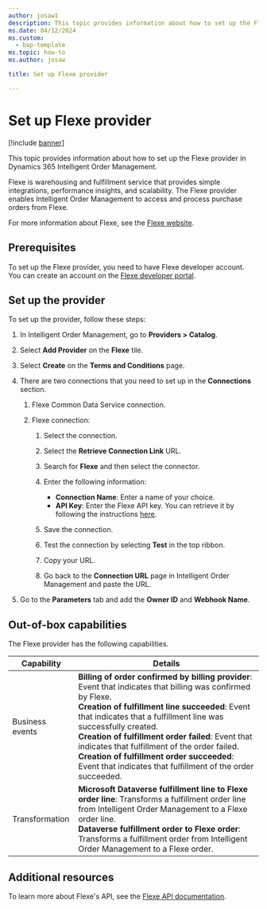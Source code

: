```yaml
---
author: josaw1
description: This topic provides information about how to set up the Flexe provider in Dynamics 365 Intelligent Order Management.
ms.date: 04/12/2024
ms.custom: 
  - bap-template
ms.topic: how-to
ms.author: josaw

title: Set up Flexe provider

---
```


# Set up Flexe provider

[!include [banner](includes/banner.md)]


This topic provides information about how to set up the Flexe provider in Dynamics 365 Intelligent Order Management.

Flexe is warehousing and fulfillment service that provides simple integrations, performance insights, and scalability. The Flexe provider enables Intelligent Order Management to access and process purchase orders from Flexe.  

For more information about Flexe, see the [Flexe website](https://www.flexe.com/why-flexe/technology-platform). 

## Prerequisites 

To set up the Flexe provider, you need to have Flexe developer account. You can create an account on the [Flexe developer portal](https://developer-sandbox.flexe.com).


## Set up the provider
To set up the provider, follow these steps:

1. In Intelligent Order Management, go to **Providers > Catalog**.

2. Select **Add Provider** on the **Flexe** tile.

3. Select **Create** on the **Terms and Conditions** page.

4. There are two connections that you need to set up in the **Connections** section.

    1. Flexe Common Data Service connection.

    3. Flexe connection:

        1. Select the connection.

        1. Select the **Retrieve Connection Link** URL.

        1. Search for **Flexe** and then select the connector.

        1. Enter the following information: 
            - **Connection Name**: Enter a name of your choice.
            - **API Key**: Enter the Flexe API key. You can retrieve it by following the instructions [here](https://developer-sandbox.flexe.com/tokens).

        1. Save the connection.

        1. Test the connection by selecting **Test** in the top ribbon.

        1. Copy your URL.

        1. Go back to the **Connection URL** page in Intelligent Order Management and paste the URL.

5.  Go to the **Parameters** tab and add the **Owner ID** and **Webhook Name**.

##  Out-of-box capabilities

The Flexe provider has the following capabilities.

|  Capability | Details |
| ------------------ | -------------------------------- |
|  Business events   | **Billing of order confirmed by billing provider**: Event that indicates that billing was confirmed by Flexe. <br>**Creation of fulfillment line succeeded**: Event that indicates that a fulfillment line was successfully created. <br>**Creation of fulfillment order failed**: Event that indicates that fulfillment of the order failed. <br>**Creation of fulfillment order succeeded**: Event that indicates that fulfillment of the order succeeded.   |
|  Transformation    |  **Microsoft Dataverse fulfillment line to Flexe order line**: Transforms a fulfillment order line from Intelligent Order Management to a Flexe order line. <br>**Dataverse fulfillment order to Flexe order**: Transforms a fulfillment order from Intelligent Order Management to a Flexe order.   |

## Additional resources
To learn more about Flexe's API, see the [Flexe API documentation](https://developer-sandbox.flexe.com/doc/public).
